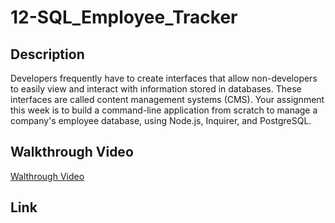 # 12-SQL_Employee_Tracker

## Description
Developers frequently have to create interfaces that allow non-developers to easily view and interact with information stored in databases. These interfaces are called content management systems (CMS). Your assignment this week is to build a command-line application from scratch to manage a company's employee database, using Node.js, Inquirer, and PostgreSQL.

## Walkthrough Video
[Walthrough Video](https://drive.google.com/file/d/1kSXqBNJHnEnhWJ6Wn1dTbilEnPg6gvM9/preview)

## Link

